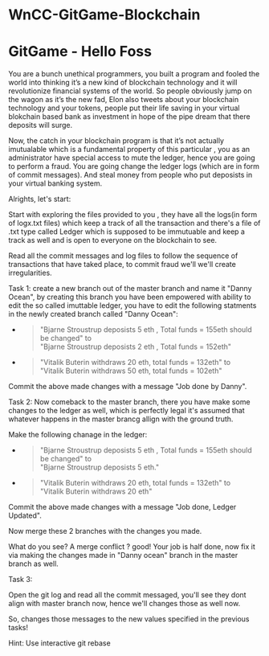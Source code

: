 # WnCC-GitGame-Blockchain
# GitGame - Hello Foss

You are a bunch unethical programmers, you built a program and fooled the world into thinking it’s a new kind of blockchain technology and it will  revolutionize financial systems of the world.
So people obviously jump on the wagon as it’s the new fad,  Elon also tweets about your blockchain technology and your tokens, people put their life saving in your virtual blokchain based bank as investment in hope of the pipe dream that there deposits will surge.
</br>

Now, the catch in your blockchain program is that it’s not actually imutualable which is a fundamental property of this particular , you as an administrator have special access to mute the ledger, hence you are going to perform a fraud.
You are going change the ledger logs (which are in form of commit messages). And steal money from people who put deposists in your virtual banking system.

Alrights, let's start:

Start with exploring the files provided to you , they have all the logs(in form of logx.txt files) which keep a track of all the transaction and there's a file of .txt type called Ledger which is supposed to be immutuable and keep a track as well and is open to everyone on the blockchain to see.
</br>

Read all the commit messages and log files to follow the sequence of transactions that have taked place, to commit fraud we'll we'll create irregularities.

Task 1: create a new branch out of the master branch and name it "Danny Ocean",  by creating this branch you have been empowered with ability to edit the so called 
imuttable ledger, you have to edit the following statments in the newly created branch called "Danny Ocean":

- >  "Bjarne Stroustrup deposists 5 eth , Total funds = 155eth should be changed" to </br>
 "Bjarne Stroustrup deposists 2 eth , Total funds = 152eth"
 
- >  "Vitalik Buterin withdraws  20 eth, total funds = 132eth"
to </br>
"Vitalik Buterin withdraws  50 eth, total funds = 102eth"

Commit the above made changes with a message "Job done by Danny".


Task 2: Now comeback to the master branch, there you have make some changes to the ledger as well, which is perfectly legal it's assumed that whatever happens in the master brancg allign with the ground truth.

Make the following chanage in the ledger:
- >  "Bjarne Stroustrup deposists 5 eth , Total funds = 155eth should be changed" to </br>
 "Bjarne Stroustrup deposists 5 eth."
 
- >  "Vitalik Buterin withdraws  20 eth, total funds = 132eth"
to </br>
"Vitalik Buterin withdraws  20 eth"

Commit the above made changes with a message "Job done, Ledger Updated".


Now merge these 2 branches with the changes you made.

What do you see? A merge conflict ? good! Your job is half done, now fix it via making the changes made in "Danny ocean" branch in the master branch as well.


Task 3:

Open the git log and read all the commit messaged, you'll see they dont align with master branch now, hence we'll changes those as well now.

So, changes those messages to the new values specified in the previous tasks!
</br>

Hint: Use interactive git rebase



